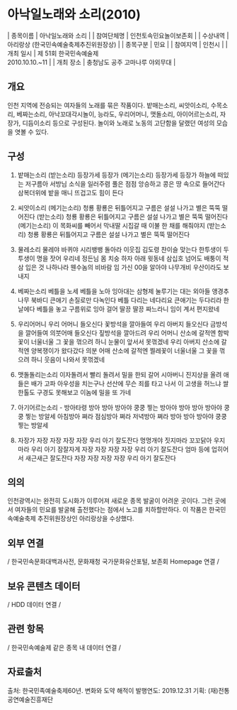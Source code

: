 # 아낙일노래와 소리(2010)
 
| 종목이름 | 아낙일노래와 소리 | 
| 참여단체명 | 인천토속민요놀이보존회 | 
| 수상내역 | 아리랑상 (한국민속예술축제추진위원장상) | 
| 종목구분 | 민요 | 
| 참여지역 | 인천시 | 
| 개최 일시 | 제 51회 한국민속예술제<br/>2010.10.10.~11 | 
| 개최 장소 | 충청남도 공주 고마나루 야외무대 | 


## 개요  
  인천 지역에 전승되는 여자들의 노래를 묶은 작품이다. 밭매는소리, 씨앗이소리, 수목소리, 베짜는소리, 아낙꼬대각시놀이, 능라도, 우리어머니, 맷돌소리, 아이어르는소리, 자장가, 디듬이소리 등으로 구성된다. 놀이와 노래로 노동의 고단함을 달랬던 여성의 모습을 엿볼 수 있다.

## 구성  
1. 밭매는소리
(받는소리) 등장가세 등장가 
(메기는소리) 등장가세 등장가 
하늘에 떠있는 저구름아 서방님 소식을 일러주렴
풀은 점점 앙승하고 콩은 땅 속으로 들어간다
삼복더위에 밭을 매니 뜨겁고도 힘이 든다

2. 씨앗이소리
(메기는소리) 청룡 황룡은 뒤틀어지고 구름은 설설 나가고 별은 뚝뚝 떨어진다
(받는소리) 청룡 황룡은 뒤틀어지고 구름은 설설 나가고 별은 뚝뚝 떨어진다
(메기는소리) 이 목화씨를 빼어서 막내딸 시집갈 때 이불 한 채를 해줘야지
(받는소리) 청룡 황룡은 뒤틀어지고 구름은 설설 나가고 별은 뚝뚝 떨어진다

3. 물레소리
물레야 바퀴야 시리뱅뱅 돌아라
이웃집 김도령 찬이슬 맞는다
한투생이 두투생이 명을 잣어
우리네 정든님 몸 치숭 하자
아래 윗동네 삼십호 넘어도 배퉁이 적삼 입은 것 나하나라
웬수놈의 비바람 임 가신 00을 알아야 나무개비 우산이라도 보내지

4. 베짜는소리
베틀을 노세 베틀을 노아
잉아대는 삼형제 눌루기는 대는 외아들
앵경추나무 북바디 큰애기 손질로만 다녹인다
베틀 다리는 네다리요 큰애기는 두다리라
한 날에다 베틀을 놓고 구름위로 잉아 걸어
딸끙 딸끙 짜느라니 임이 계서 편지왔네

5. 우리어머니
우리 어머니 들오신다 꽃방석을 깔아들여
우리 아버지 들오신다 금방석을 깔어들여
의붓어매 들오신다 짚방석을 깔아드려
우리 어머니 산소에 갈적엔 함박꽃이 너울너울
그 꽃을 꺾으려 하니 눈물이 앞서서 못꺾겠네
우리 아버지 산소에 갈적엔 양복쟁이가 왔다갔다
의분 어매 산소에 갈적엔 찔레꽃이 너울너울
그 꽃을 꺾으려 하니 웃음이 나와서 못꺾겠네

6. 맷돌돌리는소리
이자돌려서 빨리 돌려서 밀을 한되 갈어
시아버니 진지상을 올려 
애들은 배가 고파 아우성을 치는구나
선산에 무슨 죄를 타고 나서 이 고생을 허느냐
쌀 한톨도 구경도 못해보고 이놈에 밀을 또 가네

7. 아기어르는소리 - 방아타령
방아 방아 방아야 쿵쿵 찧는 방아야
방아 방아 방아야 쿵쿵 찧는 방알세
아침방아 쪄라 점심방아 쪄라 저녁방아 쪄라
방아 방아 방아야 쿵쿵 찧는 방알세

8. 자장가
자장 자장 자장 자장 우리 아기 잘도잔다
멍멍개야 짓지마라 꼬꼬닭아 우지마라
우리 아기 잠잘자게 
자장 자장 자장 자장 우리 아기 잘도잔다
엄마 등에 업히어서 새근새근 잘도잔다
자장 자장 자장 자장 우리 아기 잘도잔다

## 의의  
  인천광역시는 완전히 도시화가 이루어져 새로운 종목 발굴이 어려운 곳이다. 그런 곳에서 여자들의 민요를 발굴해 출전했다는 점에서 노고를 치하할만하다. 이 작품은 한국민속예술축제 추진위원장상인 아리랑상을 수상했다. 

## 외부 연결  
/ 한국민속문화대백과사전, 문화재청 국가문화유산포털, 보존회 Homepage 연결 /

## 보유 콘텐츠 데이터  
/ HDD 데이터 연결 /

## 관련 항목  
/ 한국민속예술제 같은 종목 내 데이터 연결 / 

## 자료출처  
출처: 한국민족예술축제60년. 변화와 도약 해적이
발행연도: 2019.12.31
기획: (재)전통공연예술진흥재단
